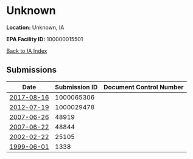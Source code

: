 # Unknown

**Location:** Unknown, IA

**EPA Facility ID:** 100000015501

[Back to IA Index](../../index.md)

## Submissions

| Date | Submission ID | Document Control Number |
|------|--------------|-------------------------|
| [2017-08-16](submissions/1000065306.md) | 1000065306 |  |
| [2012-07-19](submissions/1000029478.md) | 1000029478 |  |
| [2007-06-26](submissions/48919.md) | 48919 |  |
| [2007-06-22](submissions/48844.md) | 48844 |  |
| [2002-02-22](submissions/25105.md) | 25105 |  |
| [1999-06-01](submissions/1338.md) | 1338 |  |
